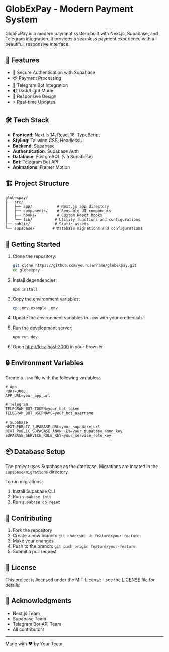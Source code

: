 # GlobExPay - Modern Payment System

GlobExPay is a modern payment system built with Next.js, Supabase, and Telegram integration. It provides a seamless payment experience with a beautiful, responsive interface.

## 🚀 Features

- 🔐 Secure Authentication with Supabase
- 💳 Payment Processing
- 🤖 Telegram Bot Integration
- 🌓 Dark/Light Mode
- 📱 Responsive Design
- ⚡ Real-time Updates

## 🛠️ Tech Stack

- **Frontend**: Next.js 14, React 18, TypeScript
- **Styling**: Tailwind CSS, HeadlessUI
- **Backend**: Supabase
- **Authentication**: Supabase Auth
- **Database**: PostgreSQL (via Supabase)
- **Bot**: Telegram Bot API
- **Animations**: Framer Motion

## 🏗️ Project Structure

```
globexpay/
├── src/
│   ├── app/           # Next.js app directory
│   ├── components/    # Reusable UI components
│   ├── hooks/         # Custom React hooks
│   └── lib/          # Utility functions and configurations
├── public/           # Static assets
└── supabase/        # Database migrations and configurations
```

## 🚀 Getting Started

1. Clone the repository:
   ```bash
   git clone https://github.com/yourusername/globexpay.git
   cd globexpay
   ```

2. Install dependencies:
   ```bash
   npm install
   ```

3. Copy the environment variables:
   ```bash
   cp .env.example .env
   ```

4. Update the environment variables in `.env` with your credentials

5. Run the development server:
   ```bash
   npm run dev
   ```

6. Open [http://localhost:3000](http://localhost:3000) in your browser

## 🔒 Environment Variables

Create a `.env` file with the following variables:

```env
# App
PORT=3000
APP_URL=your_app_url

# Telegram
TELEGRAM_BOT_TOKEN=your_bot_token
TELEGRAM_BOT_USERNAME=your_bot_username

# Supabase
NEXT_PUBLIC_SUPABASE_URL=your_supabase_url
NEXT_PUBLIC_SUPABASE_ANON_KEY=your_supabase_anon_key
SUPABASE_SERVICE_ROLE_KEY=your_service_role_key
```

## 📦 Database Setup

The project uses Supabase as the database. Migrations are located in the `supabase/migrations` directory.

To run migrations:

1. Install Supabase CLI
2. Run `supabase init`
3. Run `supabase db reset`

## 🤝 Contributing

1. Fork the repository
2. Create a new branch: `git checkout -b feature/your-feature`
3. Make your changes
4. Push to the branch: `git push origin feature/your-feature`
5. Submit a pull request

## 📄 License

This project is licensed under the MIT License - see the [LICENSE](LICENSE) file for details.

## 🙏 Acknowledgments

- Next.js Team
- Supabase Team
- Telegram Bot API Team
- All contributors

---

Made with ❤️ by Your Team
